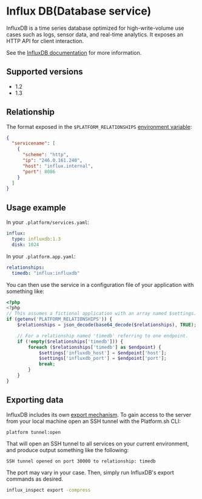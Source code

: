 # Influx DB(Database service)

InfluxDB is a time series database optimized for high-write-volume use cases such as logs, sensor data, and real-time analytics. It exposes an HTTP API for client interaction.

See the [InfluxDB documentation](https://docs.influxdata.com/influxdb/v1.2/) for more information.

## Supported versions

- 1.2
- 1.3

## Relationship

The format exposed in the `$PLATFORM_RELATIONSHIPS` [environment variable](/development/variables.md#platformsh-provided-variables):

```json
{
  "servicename": [
    {
      "scheme": "http",
      "ip": "246.0.161.240",
      "host": "influx.internal",
      "port": 8086
    }
  ]
}
```

## Usage example

In your `.platform/services.yaml`:

```yaml
influx:
  type: influxdb:1.3
  disk: 1024
```

In your `.platform.app.yaml`:

```yaml
relationships:
  timedb: "influx:influxdb"
```

You can then use the service in a configuration file of your application with something like:

```php
<?php
<?php
// This assumes a fictional application with an array named $settings.
if (getenv('PLATFORM_RELATIONSHIPS')) {
	$relationships = json_decode(base64_decode($relationships), TRUE);

	// For a relationship named 'timedb' referring to one endpoint.
	if (!empty($relationships['timedb'])) {
		foreach ($relationships['timedb'] as $endpoint) {
			$settings['influxdb_host'] = $endpoint['host'];
			$settings['influxdb_port'] = $endpoint['port'];
			break;
		}
	}
}
```

## Exporting data

InfluxDB includes its own [export mechanism](https://docs.influxdata.com/influxdb/v1.2/tools/influx_inspect/). To gain access to the server from your local machine open an SSH tunnel with the Platform.sh CLI:

```bash
platform tunnel:open
```

That will open an SSH tunnel to all services on your current environment, and produce output something like the following:

```text
SSH tunnel opened on port 30000 to relationship: timedb
```

The port may vary in your case. Then, simply run InfluxDB's export commands as desired.

```bash
influx_inspect export -compress
```
